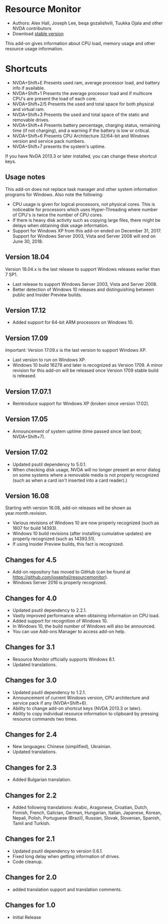 # Resource Monitor

* Authors: Alex Hall, Joseph Lee, beqa gozalishvili, Tuukka Ojala and other NVDA contributors
* Download [stable version][1]

This add-on gives information about CPU load, memory usage and other resource usage information.

# Shortcuts #

* NVDA+Shift+E Presents used ram, average processor load, and battery info if available.
* NVDA+Shift+1 Presents the average processor load and if multicore CPU's are present the load of each core.
* NVDA+Shift+2/5 Presents the used and total space for both physical and virtual ram.
* NVDA+Shift+3 Presents the used and total space of the static and removable drives.
* NVDA+Shift+4 Presents battery percentage, charging status, remaining time (if not charging), and a warning if the battery is low or critical.
* NVDA+Shift+6 Presents  CPU Architecture 32/64-bit and Windows version and service pack numbers.
* NVDA+Shift+7 presents the system's uptime.

If you have NvDA 2013.3 or later installed, you can change these shortcut keys.

## Usage notes ##

This add-on does not replace task manager and other system information programs for Windows. Also note the following:

* CPU usage is given for logical processors, not physical cores. This is noticeable for processors which uses Hyper-Threading where number of CPU's is twice the number of CPU cores.
* If there is heavy disk activity such as copying large files, there might be delays when obtaining disk usage information.
* Support for Windows XP from this add-on ended on December 31, 2017. Support for Windows Server 2003, Vista and Server 2008 will end on June 30, 2018.

## Version 18.04

Version 18.04.x is the last release to support Windows releases earlier than 7 SP1.

* Last release to support Windows Server 2003, Vista and Server 2008.
* Better detection of Windows 10 releases and distinguishing between public and Insider Preview builds.

## Version 17.12

* Added support for 64-bit ARM processors on Windows 10.

## Version 17.09

Important: Version 17.09.x is the last version to support Windows XP.

* Last version to run on Windows XP.
* Windows 10 build 16278 and later is recognized as Version 1709. A minor revision for this add-on will be released once Version 1709 stable build is released.

## Version 17.07.1

* Reintroduce support for Windows XP (broken since version 17.02).

## Version 17.05

* Announcement of system uptime (time passed since last boot; NVDA+Shift+7).

## Version 17.02

* Updated psutil dependency to 5.0.1.
* When checking disk usage, NVDA will no longer present an error dialog on some systems where a removable media is not properly recognized (such as when a card isn't inserted into a card reader).)

## Version 16.08

Starting with version 16.08, add-on releases will be shown as year.month.revision.

* Various revisions of Windows 10 are now properly recognized (such as 1607 for build 14393).
* Windows 10 build revisions (after installing cumulative updates) are properly recognized (such as 14393.51).
* If using Insider Preview builds, this fact is recognized.

## Changes for 4.5 ##

* Add-on repository has moved to GitHub (can be found at https://github.com/josephsl/resourcemonitor).
* Windows Server 2016 is properly recognized.

## Changes for 4.0 ##

* Updated psutil dependency to 2.2.1.
* Vastly improved performance when obtaining information on CPU load.
* Added support for recognition of Windows 10.
* In Windows 10, the build number of Windows will also be announced.
* You can use Add-ons Manager to access add-on help.

## Changes for 3.1 ##

* Resource Monitor officially supports Windows 8.1.
* Updated translations.

## Changes for 3.0 ##

* Updated psutil dependency to 1.2.1.
* Announcement of current Windows version, CPU architecture and service pack if any (NVDA+Shift+6).
* Ability to change add-on shortcut keys (NVDA 2013.3 or later).
* Ability to copy individual resource information to clipboard by pressing resource commands two times.

## Changes for 2.4 ##

* New languages: Chinese (simplified), Ukrainian.
* Updated translations.

## Changes for 2.3 ##

* Added Bulgarian translation.

## Changes for 2.2 ##

* Added following translations: Arabic, Aragonese, Croatian, Dutch, Finnish, French, Galician, German, Hungarian, Italian, Japanese, Korean, Nepali, Polish, Portuguese (Brazil), Russian, Slovak, Slovenian, Spanish, Tamil and Turkish.

## Changes for 2.1 ##

* Updated psutil dependency to version 0.6.1.
* Fixed long delay when getting information of drives.
* Code cleanup.

## Changes for 2.0 ##

* added translation support and translation comments.

## Changes for 1.0 ##

* Initial Release

[1]: http://addons.nvda-project.org/files/get.php?file=rm
